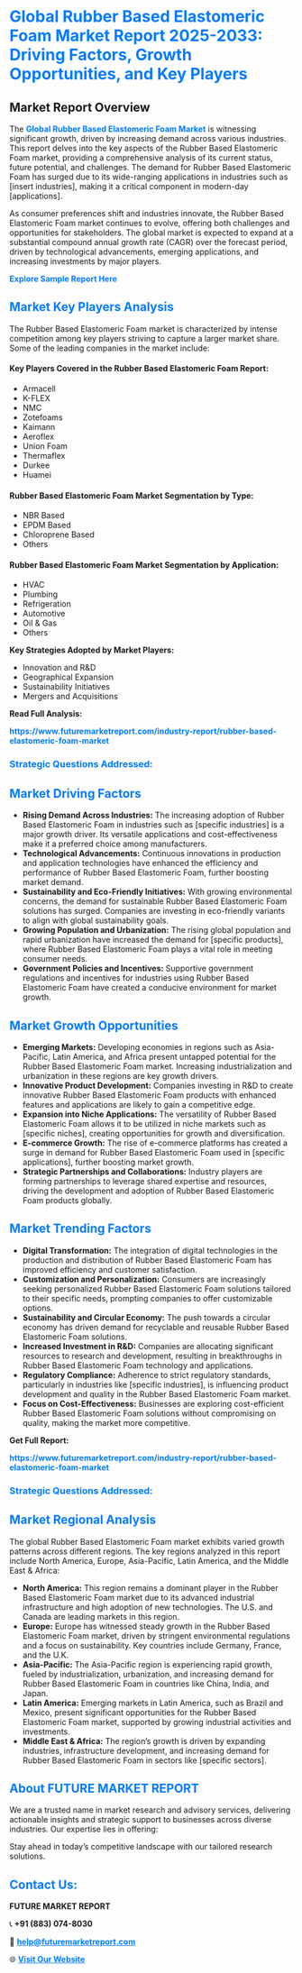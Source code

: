 <h1 style="color: #007BFF;">Global Rubber Based Elastomeric Foam Market Report 2025-2033: Driving Factors, Growth Opportunities, and Key Players</h1>

<section id="overview">
<h2>Market Report Overview</h2>
<p>The <a href="https://www.futuremarketreport.com/industry-report/rubber-based-elastomeric-foam-market" style="color: #007BFF; text-decoration: none;"><strong>Global Rubber Based Elastomeric Foam Market</strong></a> is witnessing significant growth, driven by increasing demand across various industries. This report delves into the key aspects of the Rubber Based Elastomeric Foam market, providing a comprehensive analysis of its current status, future potential, and challenges. The demand for Rubber Based Elastomeric Foam has surged due to its wide-ranging applications in industries such as [insert industries], making it a critical component in modern-day [applications].</p>
<p>As consumer preferences shift and industries innovate, the Rubber Based Elastomeric Foam market continues to evolve, offering both challenges and opportunities for stakeholders. The global market is expected to expand at a substantial compound annual growth rate (CAGR) over the forecast period, driven by technological advancements, emerging applications, and increasing investments by major players.</p>
</section>

<section id="overview">
<p><a href="https://www.futuremarketreport.com/request-sample/reportId=42090" style="color: #007BFF; text-decoration: none;"><strong>Explore Sample Report Here</strong></a></p>
</section>

<section id="key-players">
<h2 style="color: #007BFF;">Market Key Players Analysis</h2>
<p>The Rubber Based Elastomeric Foam market is characterized by intense competition among key players striving to capture a larger market share. Some of the leading companies in the market include:</p>
<h4>Key Players Covered in the Rubber Based Elastomeric Foam Report:</h4>
<ul><li>Armacell</li><li>K-FLEX</li><li>NMC</li><li>Zotefoams</li><li>Kaimann</li><li>Aeroflex</li><li>Union Foam</li><li>Thermaflex</li><li>Durkee</li><li>Huamei</li></ul>
<h4>Rubber Based Elastomeric Foam Market Segmentation by Type:</h4>
<ul><li>NBR Based</li><li>EPDM Based</li><li>Chloroprene Based</li><li>Others</li></ul>

<h4>Rubber Based Elastomeric Foam Market Segmentation by Application:</h4>
<ul><li>HVAC</li><li>Plumbing</li><li>Refrigeration</li><li>Automotive</li><li>Oil &amp; Gas</li><li>Others</li></ul>
<p><strong>Key Strategies Adopted by Market Players:</strong></p>
<ul>
<li>Innovation and R&D</li>
<li>Geographical Expansion</li>
<li>Sustainability Initiatives</li>
<li>Mergers and Acquisitions</li>
</ul>
</section>

<section>
<p><strong>Read Full Analysis: </strong></p><a href="https://www.futuremarketreport.com/industry-report/rubber-based-elastomeric-foam-market" style="color: #007BFF; text-decoration: none;"><strong>https://www.futuremarketreport.com/industry-report/rubber-based-elastomeric-foam-market</strong></a>
<h3 style="color: #007BFF;">Strategic Questions Addressed:</h3>
</section>

<section id="driving-factors">
<h2 style="color: #007BFF;">Market Driving Factors</h2>
<ul>
<li><strong>Rising Demand Across Industries:</strong> The increasing adoption of Rubber Based Elastomeric Foam in industries such as [specific industries] is a major growth driver. Its versatile applications and cost-effectiveness make it a preferred choice among manufacturers.</li>
<li><strong>Technological Advancements:</strong> Continuous innovations in production and application technologies have enhanced the efficiency and performance of Rubber Based Elastomeric Foam, further boosting market demand.</li>
<li><strong>Sustainability and Eco-Friendly Initiatives:</strong> With growing environmental concerns, the demand for sustainable Rubber Based Elastomeric Foam solutions has surged. Companies are investing in eco-friendly variants to align with global sustainability goals.</li>
<li><strong>Growing Population and Urbanization:</strong> The rising global population and rapid urbanization have increased the demand for [specific products], where Rubber Based Elastomeric Foam plays a vital role in meeting consumer needs.</li>
<li><strong>Government Policies and Incentives:</strong> Supportive government regulations and incentives for industries using Rubber Based Elastomeric Foam have created a conducive environment for market growth.</li>
</ul>
</section>

<section id="growth-opportunities">
<h2 style="color: #007BFF;">Market Growth Opportunities</h2>
<ul>
<li><strong>Emerging Markets:</strong> Developing economies in regions such as Asia-Pacific, Latin America, and Africa present untapped potential for the Rubber Based Elastomeric Foam market. Increasing industrialization and urbanization in these regions are key growth drivers.</li>
<li><strong>Innovative Product Development:</strong> Companies investing in R&D to create innovative Rubber Based Elastomeric Foam products with enhanced features and applications are likely to gain a competitive edge.</li>
<li><strong>Expansion into Niche Applications:</strong> The versatility of Rubber Based Elastomeric Foam allows it to be utilized in niche markets such as [specific niches], creating opportunities for growth and diversification.</li>
<li><strong>E-commerce Growth:</strong> The rise of e-commerce platforms has created a surge in demand for Rubber Based Elastomeric Foam used in [specific applications], further boosting market growth.</li>
<li><strong>Strategic Partnerships and Collaborations:</strong> Industry players are forming partnerships to leverage shared expertise and resources, driving the development and adoption of Rubber Based Elastomeric Foam products globally.</li>
</ul>
</section>

<section id="trending-factors">
<h2 style="color: #007BFF;">Market Trending Factors</h2>
<ul>
<li><strong>Digital Transformation:</strong> The integration of digital technologies in the production and distribution of Rubber Based Elastomeric Foam has improved efficiency and customer satisfaction.</li>
<li><strong>Customization and Personalization:</strong> Consumers are increasingly seeking personalized Rubber Based Elastomeric Foam solutions tailored to their specific needs, prompting companies to offer customizable options.</li>
<li><strong>Sustainability and Circular Economy:</strong> The push towards a circular economy has driven demand for recyclable and reusable Rubber Based Elastomeric Foam solutions.</li>
<li><strong>Increased Investment in R&D:</strong> Companies are allocating significant resources to research and development, resulting in breakthroughs in Rubber Based Elastomeric Foam technology and applications.</li>
<li><strong>Regulatory Compliance:</strong> Adherence to strict regulatory standards, particularly in industries like [specific industries], is influencing product development and quality in the Rubber Based Elastomeric Foam market.</li>
<li><strong>Focus on Cost-Effectiveness:</strong> Businesses are exploring cost-efficient Rubber Based Elastomeric Foam solutions without compromising on quality, making the market more competitive.</li>
</ul>
</section>

<section>
<p><strong>Get Full Report: </strong></p><a href="https://www.futuremarketreport.com/industry-report/rubber-based-elastomeric-foam-market" style="color: #007BFF; text-decoration: none;"><strong>https://www.futuremarketreport.com/industry-report/rubber-based-elastomeric-foam-market</strong></a>
<h3 style="color: #007BFF;">Strategic Questions Addressed:</h3>
</section>


<section id="regional-analysis">
<h2 style="color: #007BFF;">Market Regional Analysis</h2>
<p>The global Rubber Based Elastomeric Foam market exhibits varied growth patterns across different regions. The key regions analyzed in this report include North America, Europe, Asia-Pacific, Latin America, and the Middle East & Africa:</p>
<ul>
<li><strong>North America:</strong> This region remains a dominant player in the Rubber Based Elastomeric Foam market due to its advanced industrial infrastructure and high adoption of new technologies. The U.S. and Canada are leading markets in this region.</li>
<li><strong>Europe:</strong> Europe has witnessed steady growth in the Rubber Based Elastomeric Foam market, driven by stringent environmental regulations and a focus on sustainability. Key countries include Germany, France, and the U.K.</li>
<li><strong>Asia-Pacific:</strong> The Asia-Pacific region is experiencing rapid growth, fueled by industrialization, urbanization, and increasing demand for Rubber Based Elastomeric Foam in countries like China, India, and Japan.</li>
<li><strong>Latin America:</strong> Emerging markets in Latin America, such as Brazil and Mexico, present significant opportunities for the Rubber Based Elastomeric Foam market, supported by growing industrial activities and investments.</li>
<li><strong>Middle East & Africa:</strong> The region’s growth is driven by expanding industries, infrastructure development, and increasing demand for Rubber Based Elastomeric Foam in sectors like [specific sectors].</li>
</ul>
</section>

<footer>
<h2 style="color: #007BFF;">About FUTURE MARKET REPORT</h2>
<p>We are a trusted name in market research and advisory services, delivering actionable insights and strategic support to businesses across diverse industries. Our expertise lies in offering:</p>

<p>Stay ahead in today’s competitive landscape with our tailored research solutions.</p>

<h2 style="color: #007BFF;">Contact Us:</h2>
<p><strong>FUTURE MARKET REPORT</strong></p>
<p>📞 <strong>+91 (883) 074-8030</strong></p>
<p>📧 <strong><a href="mailto:help@futuremarketreport.com" style="color: #007BFF;">help@futuremarketreport.com</a></strong></p>
<p>🌐 <strong><a href="https://www.futuremarketreport.com/" style="color: #007BFF;">Visit Our Website</a></strong></p>
</footer>